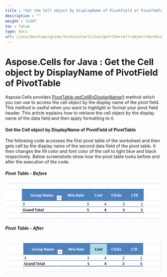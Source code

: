 ```yaml
---
title : "Get the Cell object by DisplayName of PivotField of PivotTable" 
description : "" 
weight : 12497 
toc : false
type: docs
url: /java/developerguide/technicalarticles/get+the+cell+object+by+displayname+of+pivotfield+of+pivottable/
---
```


# Aspose.Cells for Java : Get the Cell object by DisplayName of PivotField of PivotTable


Aspose.Cells provides [PivotTable.getCellByDisplayName()](https://apireference.aspose.com/java/cells/com.aspose.cells/pivottable#getCellByDisplayName(java.lang.String)) method which you can use to access the cell object by the display name of the pivot field. This method is useful when you want to highlight or format your pivot field header. This article explains how to retrieve the cell object by the display name of the data field and then apply formatting to it.

#### Get the Cell object by DisplayName of PivotField of PivotTable

The following code accesses the first pivot table of the worksheet and then gets cell by the display name of the second data field of the pivot table. It then changes the fill color and font color of the cell to light blue and black respectively. Below screenshots show how the pivot table looks before and after the execution of the code.

##### Pivot Table - Before

![image](5472921.png)

##### Pivot Table - After

![image](5472918.png)


